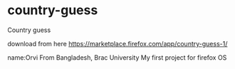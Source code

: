 country-guess
=============

Country guess

download from here 
https://marketplace.firefox.com/app/country-guess-1/

name:Orvi
From Bangladesh, Brac University
My first project for firefox OS

